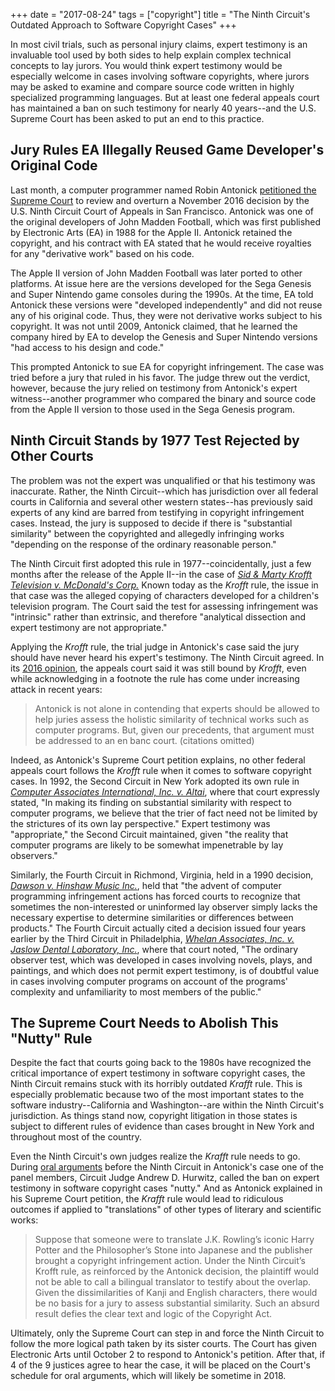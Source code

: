 +++
date = "2017-08-24"
tags = ["copyright"]
title = "The Ninth Circuit's Outdated Approach to Software Copyright Cases"
+++

In most civil trials, such as personal injury claims, expert testimony is an invaluable tool used by both sides to help explain complex technical concepts to lay jurors. You would think expert testimony would be especially welcome in cases involving software copyrights, where jurors may be asked to examine and compare source code written in highly specialized programming languages. But at least one federal appeals court has maintained a ban on such testimony for nearly 40 years--and the U.S. Supreme Court has been asked to put an end to this practice.

## Jury Rules EA Illegally Reused Game Developer's Original Code

Last month, a computer programmer named Robin Antonick [petitioned the Supreme Court](http://www.scotusblog.com/wp-content/uploads/2017/08/17-168-petition.pdf) to review and overturn a November 2016 decision by the U.S. Ninth Circuit Court of Appeals in San Francisco. Antonick was one of the original developers of John Madden Football, which was first published by Electronic Arts (EA) in 1988 for the Apple II. Antonick retained the copyright, and his contract with EA stated that he would receive royalties for any "derivative work" based on his code.

The Apple II version of John Madden Football was later ported to other platforms. At issue here are the versions developed for the Sega Genesis and Super Nintendo game consoles during the 1990s. At the time, EA told Antonick these versions were "developed independently" and did not reuse any of his original code. Thus, they were not derivative works subject to his copyright. It was not until 2009, Antonick claimed, that he learned the company hired by EA to develop the Genesis and Super Nintendo versions "had access to his design and code."

This prompted Antonick to sue EA for copyright infringement. The case was tried before a jury that ruled in his favor. The judge threw out the verdict, however, because the jury relied on testimony from Antonick's expert witness--another programmer who compared the binary and source code from the Apple II version to those used in the Sega Genesis program.

## Ninth Circuit Stands by 1977 Test Rejected by Other Courts

The problem was not the expert was unqualified or that his testimony was inaccurate. Rather, the Ninth Circuit--which has jurisdiction over all federal courts in California and several other western states--has previously said experts of any kind are barred from testifying in copyright infringement cases. Instead, the jury is supposed to decide if there is "substantial similarity" between the copyrighted and allegedly infringing works "depending on the response of the ordinary reasonable person."

The Ninth Circuit first adopted this rule in 1977--coincidentally, just a few months after the release of the Apple II--in the case of *[Sid & Marty Krofft Television v. McDonald's Corp.](https://scholar.google.com/scholar_case?case=16740683432222862864&hl=en&as_sdt=6,47)* Known today as the *Krofft* rule, the issue in that case was the alleged copying of characters developed for a children's television program. The Court said the test for assessing infringement was "intrinsic" rather than extrinsic, and therefore "analytical dissection and expert testimony are not appropriate."

Applying the *Krofft* rule, the trial judge in Antonick's case said the jury should have never heard his expert's testimony. The Ninth Circuit agreed. In its [2016 opinion](https://scholar.google.com/scholar_case?case=13532944765300976583&hl=en&as_sdt=6,47), the appeals court said it was still bound by *Krofft*, even while acknowledging in a footnote the rule has come under increasing attack in recent years:

>Antonick is not alone in contending that experts should be allowed to help juries assess the holistic similarity of technical works such as computer programs. But, given our precedents, that argument must be addressed to an en banc court. (citations omitted)

Indeed, as Antonick's Supreme Court petition explains, no other federal appeals court follows the *Krofft* rule when it comes to software copyright cases. In 1992, the Second Circuit in New York adopted its own rule in *[Computer Associates International, Inc. v. Altai](https://scholar.google.com/scholar_case?case=6976925648486076739)*, where that court expressly stated, "In making its finding on substantial similarity with respect to computer programs, we believe that the trier of fact need not be limited by the strictures of its own lay perspective." Expert testimony was "appropriate," the Second Circuit maintained, given "the reality that computer programs are likely to be somewhat impenetrable by lay observers."

Similarly, the Fourth Circuit in Richmond, Virginia, held in a 1990 decision, [*Dawson v. Hinshaw Music Inc.*](https://scholar.google.com/scholar_case?case=8194689999925195102&hl=en&as_sdt=6,47), held that "the advent of computer programming infringement actions has forced courts to recognize that sometimes the non-interested or uninformed lay observer simply lacks the necessary expertise to determine similarities or differences between products." The Fourth Circuit actually cited a decision issued four years earlier by the Third Circuit in Philadelphia, [*Whelan Associates, Inc. v. Jaslow Dental Laboratory, Inc.*](https://scholar.google.com/scholar_case?case=10382786109829050440&hl=en&as_sdt=6,47), where that court noted, "The ordinary observer test, which was developed in cases involving novels, plays, and paintings, and which does not permit expert testimony, is of doubtful value in cases involving computer programs on account of the programs' complexity and unfamiliarity to most members of the public."

## The Supreme Court Needs to Abolish This "Nutty" Rule

Despite the fact that courts going back to the 1980s have recognized the critical importance of expert testimony in software copyright cases, the Ninth Circuit remains stuck with its horribly outdated *Krafft* rule. This is especially problematic because two of the most important states to the software industry--California and Washington--are within the Ninth Circuit's jurisdiction. As things stand now, copyright litigation in those states is subject to different rules of evidence than cases brought in New York and throughout most of the country.

Even the Ninth Circuit's own judges realize the *Krafft* rule needs to go. During [oral arguments](https://youtu.be/kaN2t9HGaCE?t=1500) before the Ninth Circuit in Antonick's case one of the panel members, Circuit Judge Andrew D. Hurwitz, called the ban on expert testimony in software copyright cases "nutty." And as Antonick explained in his Supreme Court petition, the *Krafft* rule would lead to ridiculous outcomes if applied to "translations" of other types of literary and scientific works:

>Suppose that someone were to translate J.K. Rowling’s iconic Harry Potter and the Philosopher’s Stone into Japanese and the publisher brought a copyright infringement action. Under the Ninth Circuit’s Krofft rule, as reinforced by the Antonick decision, the plaintiff would not be able to call a bilingual translator to testify about the overlap. Given the dissimilarities of Kanji and English characters, there would be no basis for a jury to assess substantial similarity. Such an absurd result defies the clear text and logic of the Copyright Act.

Ultimately, only the Supreme Court can step in and force the Ninth Circuit to follow the more logical path taken by its sister courts. The Court has given Electronic Arts until October 2 to respond to Antonick's petition. After that, if 4 of the 9 justices agree to hear the case, it will be placed on the Court's schedule for oral arguments, which will likely be sometime in 2018.

